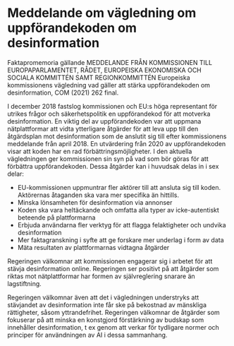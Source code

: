 # Meddelande om vägledning om uppförandekoden om desinformation

Faktapromemoria gällande MEDDELANDE FRÅN KOMMISSIONEN TILL EUROPAPARLAMENTET, RÅDET, EUROPEISKA EKONOMISKA OCH SOCIALA KOMMITTÉN SAMT REGIONKOMMITTÉN Europeiska kommissionens vägledning vad gäller att stärka uppförandekoden om desinformation, COM (2021\) 262 final.

I december 2018 fastslog kommissionen och EU:s höga representant för utrikes frågor och säkerhetspolitik en uppförandekod för att motverka desinformation. En viktig del av uppförandekoden var att uppmana nätplattformar att vidta ytterligare åtgärder för att leva upp till den åtgärdsplan mot desinformation som de anslutit sig till efter kommissionens meddelande från april 2018\. En utvärdering från 2020 av uppförandekoden visar att koden har en rad förbättringsmöjligheter. I den aktuella vägledningen ger kommissionen sin syn på vad som bör göras för att förbättra uppförandekoden. Dessa åtgärder kan i huvudsak delas in i sex delar:

* EU\-kommissionen uppmuntrar fler aktörer till att ansluta sig till koden. Aktörernas åtaganden ska vara mer specifika än hittills.
* Minska lönsamheten för desinformation via annonser
* Koden ska vara heltäckande och omfatta alla typer av icke\-autentiskt beteende på plattformarna
* Erbjuda användarna fler verktyg för att flagga felaktigheter och undvika desinformation
* Mer faktagranskning i syfte att ge forskare mer underlag i form av data
* Mäta resultaten av plattformarnas vidtagna åtgärder

Regeringen välkomnar att kommissionen engagerar sig i arbetet för att stävja desinformation online. Regeringen ser positivt på att åtgärder som riktas mot nätplattformar har formen av självreglering snarare än lagstiftning.

Regeringen välkomnar även att det i vägledningen understryks att stävjandet av desinformation inte får ske på bekostnad av mänskliga rättigheter, såsom yttrandefrihet. Regeringen välkomnar de åtgärder som fokuserar på att minska en konstgjord förstärkning av budskap som innehåller desinformation, t ex genom att verkar för tydligare normer och principer för användningen av AI i dessa sammanhang.
